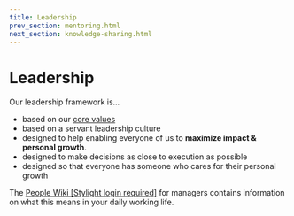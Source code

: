 ```yaml
---
title: Leadership
prev_section: mentoring.html
next_section: knowledge-sharing.html
---
```


# Leadership

Our leadership framework is...

* based on our [core values](what-we-value.html)
* based on a servant leadership culture
* designed to help enabling everyone of us to **maximize impact & personal growth**.
* designed to make decisions as close to execution as possible
* designed so that everyone has someone who cares for their personal growth

The [People Wiki [Stylight login required]](https://drive.google.com/drive/u/0/folders/0BxykhaAxvQPrTFVUdlpZQXNneG8) for managers contains information on what this means in your daily working life. 
